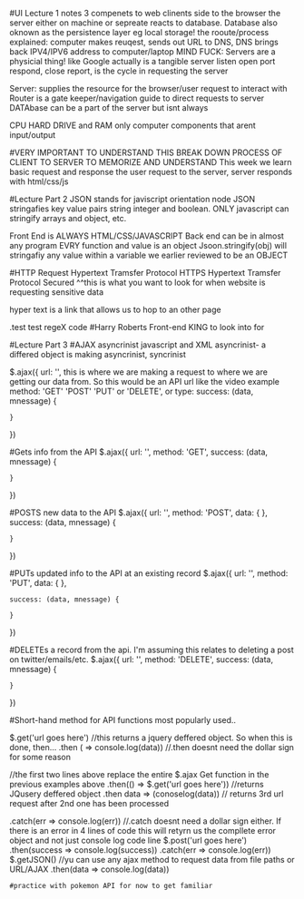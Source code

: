 #UI Lecture 1 notes
3 compenets to web
 clinents side to the browser
 the server either on machine or sepreate reacts to database. Database also oknown as the persistence layer eg local storage!
 the rooute/process explained: computer makes reuqest, sends out URL to DNS, DNS brings back IPV4/IPV6 address to computer/laptop
 MIND FUCK: Servers are a physicial thing! like Google actually is a tangible server
 listen open port respond, close report, is the cycle in requesting the server

Server: supplies the resource for the browser/user request to interact with
Router is a gate keeper/navigation guide to direct requests to server
DATAbase can be a part of the server but isnt always

CPU HARD DRIVE and RAM only computer components that arent input/output

#VERY IMPORTANT TO UNDERSTAND THIS BREAK DOWN PROCESS OF CLIENT TO SERVER TO MEMORIZE AND UNDERSTAND
This week we learn basic request and response
the user request to the server, server responds with html/css/js

#Lecture Part 2
JSON stands for javiscript orientation node
JSON stringafies key value pairs
string integer and boolean. ONLY javascript can stringify arrays and object, etc.

Front End is ALWAYS HTML/CSS/JAVASCRIPT
Back end can be in almost any program
EVRY function and value is an object
Jsoon.stringify(obj) will stringafiy any value within a variable we earlier reviewed to be an OBJECT

#HTTP Request 
Hypertext Tramsfer Protocol
HTTPS Hypertext Tramsfer Protocol Secured 
^^this is what you want to look for when website is requesting sensitive data

hyper text is a link that allows us to hop to an other page

.test test regeX code
#Harry Roberts Front-end KING to look into for 

#Lecture Part 3
#AJAX
asyncrinist javascript and XML
asyncrinist- 
a differed object is making asyncrinist, syncrinist

$.ajax({
    url: '', this is where we are making a request to where we are getting our data from.  So this would be an API url like the video example
    method: 'GET' 'POST' 'PUT' or 'DELETE', or type:
    success: (data, mnessage) {

    }
})

#Gets info from the API
$.ajax({
    url: '', 
    method: 'GET',
    success: (data, mnessage) {

    }
})

#POSTS new data to the API
$.ajax({
    url: '', 
    method: 'POST',
    data: {  },
    success: (data, mnessage) {

    }
})

#PUTs updated info to the API at an existing record
$.ajax({
    url: '', 
    method: 'PUT',
        data: {  },

    success: (data, mnessage) {

    }
})

#DELETEs a record from the api. I'm assuming this relates to deleting a post on twitter/emails/etc.
$.ajax({
    url: '', 
    method: 'DELETE',
    success: (data, mnessage) {

    }
})

#Short-hand method for API functions most popularly used..

$.get('url goes here')  //this returns a jquery deffered object. So when this is done, then...
.then ( => console.log(data)) //.then doesnt need the dollar sign for some reason

//the first two lines above replace the entire $.ajax Get function in the previous examples above
.then(() =>  $.get('url goes here')) //returns JQusery deffered object
.then data => (conoselog(data)) // returns 3rd url request after 2nd one has been processed

.catch(err => console.log(err)) //.catch doesnt need a dollar sign either. If there is an error in 4 lines of code this will retyrn us the compllete error object and not just console log code line
$.post('url goes here')
    .then(success => console.log(success))
    .catch(err => console.log(err))
$.getJSON() //yu can use any ajax method to request data from file paths or URL/AJAX
    .then(data => console.log(data))

    #practice with pokemon API for now to get familiar
